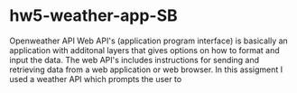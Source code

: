 # hw5-weather-app-SB

Openweather API
Web API's (application program interface) is basically an application with additonal layers that gives options on how to format and input the data.
The web API's includes instructions for sending and retrieving data from a web application or web browser.
In this assigment I used a weather API which prompts the user to
